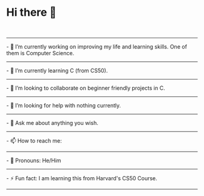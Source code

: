 # Hi there 👋

<!--
**SivanJadhav/SivanJadhav** is a ✨ _special_ ✨ repository because its `README.md` (this file) appears on your GitHub profile.
!-->
<br>
<hr>
- 🔭 I’m currently working on improving my life and learning skills. One of them is Computer Science.
<hr>
- 🌱 I’m currently learning C (from CS50).
<br>
<hr>
- 👯 I’m looking to collaborate on beginner friendly projects in C.
<br>
<hr>
- 🤔 I’m looking for help with nothing currently.
<br>
<hr>
- 💬 Ask me about anything you wish.
<br>
<hr>
- 📫 How to reach me: <a> <href mailto = sivanjaadhav+gith@gmail.com
target = "_blank"
title = "My E-Mail"
E-Mail>
</a>
<br>
<hr>
- 🗿 Pronouns: He/Him
<br>
<hr>
- ⚡ Fun fact: I am learning this from Harvard's CS50 Course.
<br>
<hr>
